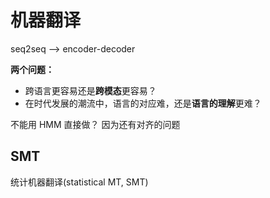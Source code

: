 # 机器翻译

seq2seq  --> encoder-decoder

**两个问题：**

- 跨语言更容易还是**跨模态**更容易？    
- 在时代发展的潮流中，语言的对应难，还是**语言的理解**更难？



不能用 HMM 直接做？ 因为还有对齐的问题





## SMT

统计机器翻译(statistical MT, SMT)

